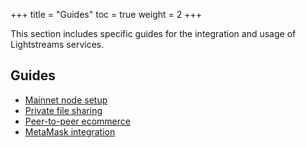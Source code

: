 +++
title = "Guides"
toc = true
weight = 2
+++

This section includes specific guides for the integration and usage of Lightstreams services.

## Guides

- [Mainnet node setup](/guides/mainnet-node-setup)
- [Private file sharing](/guides/file-sharing)
- [Peer-to-peer ecommerce](/guides/peer-to-peer-ecommerce)
- [MetaMask integration](/guides/metamask-integration)
